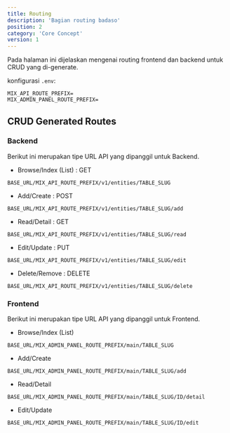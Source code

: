 ```yaml
---
title: Routing
description: 'Bagian routing badaso'
position: 2
category: 'Core Concept'
version: 1
---
```


Pada halaman ini dijelaskan mengenai routing frontend dan backend untuk CRUD yang di-generate.

konfigurasi `.env`:
```[.env]
MIX_API_ROUTE_PREFIX=
MIX_ADMIN_PANEL_ROUTE_PREFIX=
```

## CRUD Generated Routes

### Backend

Berikut ini merupakan tipe URL API yang dipanggil untuk Backend.

* Browse/Index (List) : GET

```
BASE_URL/MIX_API_ROUTE_PREFIX/v1/entities/TABLE_SLUG
```

* Add/Create : POST

```
BASE_URL/MIX_API_ROUTE_PREFIX/v1/entities/TABLE_SLUG/add
```

* Read/Detail : GET

```
BASE_URL/MIX_API_ROUTE_PREFIX/v1/entities/TABLE_SLUG/read
```

* Edit/Update : PUT

```
BASE_URL/MIX_API_ROUTE_PREFIX/v1/entities/TABLE_SLUG/edit
```

* Delete/Remove : DELETE

```
BASE_URL/MIX_API_ROUTE_PREFIX/v1/entities/TABLE_SLUG/delete
```


### Frontend

Berikut ini merupakan tipe URL API yang dipanggil untuk Frontend.

* Browse/Index (List)

```
BASE_URL/MIX_ADMIN_PANEL_ROUTE_PREFIX/main/TABLE_SLUG
```

* Add/Create

```
BASE_URL/MIX_ADMIN_PANEL_ROUTE_PREFIX/main/TABLE_SLUG/add
```

* Read/Detail

```
BASE_URL/MIX_ADMIN_PANEL_ROUTE_PREFIX/main/TABLE_SLUG/ID/detail
```

* Edit/Update

```
BASE_URL/MIX_ADMIN_PANEL_ROUTE_PREFIX/main/TABLE_SLUG/ID/edit
```